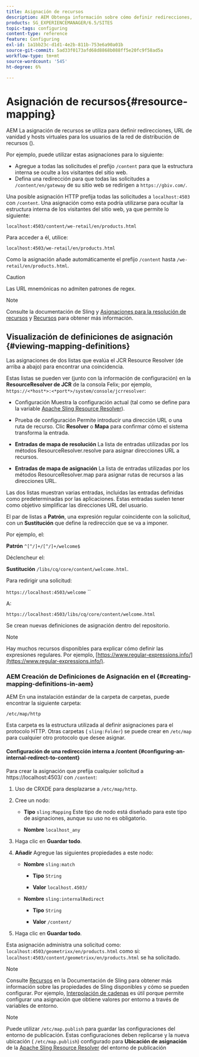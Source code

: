 ```yaml
---
title: Asignación de recursos
description: AEM Obtenga información sobre cómo definir redirecciones, URL de vanidad y hosts virtuales para mediante la asignación de recursos para su.
products: SG_EXPERIENCEMANAGER/6.5/SITES
topic-tags: configuring
content-type: reference
feature: Configuring
exl-id: 1a1bb23c-d1d1-4e2b-811b-753e6a90a01b
source-git-commit: 5ad33f0173afd68d8868b088ff5e20fc9f58ad5a
workflow-type: tm+mt
source-wordcount: '545'
ht-degree: 6%

---
```


# Asignación de recursos{#resource-mapping}

AEM La asignación de recursos se utiliza para definir redirecciones, URL de vanidad y hosts virtuales para los usuarios de la red de distribución de recursos ().

Por ejemplo, puede utilizar estas asignaciones para lo siguiente:

* Agregue a todas las solicitudes el prefijo `/content` para que la estructura interna se oculte a los visitantes del sitio web.
* Defina una redirección para que todas las solicitudes a `/content/en/gateway` de su sitio web se redirigen a `https://gbiv.com/`.

Una posible asignación HTTP prefija todas las solicitudes a `localhost:4503` con `/content`. Una asignación como esta podría utilizarse para ocultar la estructura interna de los visitantes del sitio web, ya que permite lo siguiente:

`localhost:4503/content/we-retail/en/products.html`

Para acceder a él, utilice:

`localhost:4503/we-retail/en/products.html`

Como la asignación añade automáticamente el prefijo `/content` hasta `/we-retail/en/products.html`.

>[!CAUTION]
>
>Las URL mnemónicas no admiten patrones de regex.

>[!NOTE]
>
>Consulte la documentación de Sling y [Asignaciones para la resolución de recursos](https://sling.apache.org/documentation/the-sling-engine/mappings-for-resource-resolution.html) y [Recursos](https://sling.apache.org/documentation/the-sling-engine/mappings-for-resource-resolution.html) para obtener más información.

## Visualización de definiciones de asignación {#viewing-mapping-definitions}

Las asignaciones de dos listas que evalúa el JCR Resource Resolver (de arriba a abajo) para encontrar una coincidencia.

Estas listas se pueden ver (junto con la información de configuración) en la **ResourceResolver de JCR** de la consola Felix; por ejemplo, `https://<*host*>:<*port*>/system/console/jcrresolver`:

* Configuración Muestra la configuración actual (tal como se define para la variable [Apache Sling Resource Resolver](/help/overview/seo-and-url-management.md#etc-map)).

* Prueba de configuración Permite introducir una dirección URL o una ruta de recurso. Clic **Resolver** o **Mapa** para confirmar cómo el sistema transforma la entrada.

* **Entradas de mapa de resolución**
La lista de entradas utilizadas por los métodos ResourceResolver.resolve para asignar direcciones URL a recursos.

* **Entradas de mapa de asignación**
La lista de entradas utilizadas por los métodos ResourceResolver.map para asignar rutas de recursos a las direcciones URL.

Las dos listas muestran varias entradas, incluidas las entradas definidas como predeterminadas por las aplicaciones. Estas entradas suelen tener como objetivo simplificar las direcciones URL del usuario.

El par de listas a **Patrón**, una expresión regular coincidente con la solicitud, con un **Sustitución** que define la redirección que se va a imponer.

Por ejemplo, el:

**Patrón** `^[^/]+/[^/]+/welcome$`

Déclencheur el:

**Sustitución** `/libs/cq/core/content/welcome.html`.

Para redirigir una solicitud:

`https://localhost:4503/welcome` ``

A:

`https://localhost:4503/libs/cq/core/content/welcome.html`

Se crean nuevas definiciones de asignación dentro del repositorio.

>[!NOTE]
>
>Hay muchos recursos disponibles para explicar cómo definir las expresiones regulares. Por ejemplo, [https://www.regular-expressions.info/](https://www.regular-expressions.info/).

### AEM Creación de Definiciones de Asignación en el {#creating-mapping-definitions-in-aem}

AEM En una instalación estándar de la carpeta de carpetas, puede encontrar la siguiente carpeta:

`/etc/map/http`

Esta carpeta es la estructura utilizada al definir asignaciones para el protocolo HTTP. Otras carpetas ( `sling:Folder`) se puede crear en `/etc/map` para cualquier otro protocolo que desee asignar.

#### Configuración de una redirección interna a /content {#configuring-an-internal-redirect-to-content}

Para crear la asignación que prefija cualquier solicitud a https://localhost:4503/ con `/content`:

1. Uso de CRXDE para desplazarse a `/etc/map/http`.

1. Cree un nodo:

   * **Tipo** `sling:Mapping`
Este tipo de nodo está diseñado para este tipo de asignaciones, aunque su uso no es obligatorio.

   * **Nombre** `localhost_any`

1. Haga clic en **Guardar todo**.
1. **Añadir** Agregue las siguientes propiedades a este nodo:

   * **Nombre** `sling:match`

      * **Tipo** `String`

      * **Valor** `localhost.4503/`

   * **Nombre** `sling:internalRedirect`

      * **Tipo** `String`

      * **Valor** `/content/`

1. Haga clic en **Guardar todo**.

Esta asignación administra una solicitud como:
`localhost:4503/geometrixx/en/products.html`
como si:
`localhost:4503/content/geometrixx/en/products.html`
se ha solicitado.

>[!NOTE]
>
>Consulte [Recursos](https://sling.apache.org/documentation/the-sling-engine/mappings-for-resource-resolution.html) en la Documentación de Sling para obtener más información sobre las propiedades de Sling disponibles y cómo se pueden configurar.
>Por ejemplo, [Interpolación de cadenas](https://sling.apache.org/documentation/the-sling-engine/mappings-for-resource-resolution.html#string-interpolation-for-etcmap) es útil porque permite configurar una asignación que obtiene valores por entorno a través de variables de entorno.

>[!NOTE]
>
>Puede utilizar `/etc/map.publish` para guardar las configuraciones del entorno de publicación. Estas configuraciones deben replicarse y la nueva ubicación ( `/etc/map.publish`) configurado para **Ubicación de asignación** de la [Apache Sling Resource Resolver](/help/overview/seo-and-url-management.md#etc-map) del entorno de publicación
